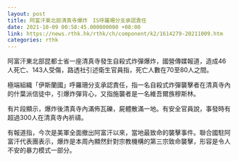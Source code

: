 ```yaml
---
layout: post
title: 阿富汗東北部清真寺爆炸　IS呼羅珊分支承認責任
date: 2021-10-09 00:58:45.000000000 +08:00
link: https://news.rthk.hk/rthk/ch/component/k2/1614279-20211009.htm
categories: rthk
---
```


阿富汗東北部昆都士省一座清真寺發生自殺式炸彈爆炸，國營傳媒報道，造成46人死亡、143人受傷，路透社引述衛生官員指，死亡人數在70至80人之間。

極端組織「伊斯蘭國」呼羅珊分支承認責任，指一名自殺式炸彈襲擊者在清真寺內的什葉派信徒中，引爆炸彈背心，又指施襲者是一名維吾爾族穆斯林。

有片段顯示，爆炸後清真寺內滿佈瓦礫，屍體散滿一地。有安全官員說，事發時有超過300人在清真寺內祈禱。

有報道指，今次是美軍全面撤出阿富汗以來，當地最致命的襲擊事件。聯合國駐阿富汗代表團表示，爆炸是本周內顯然針對宗教機構的第三宗致命襲擊，形容是令人不安的暴力模式一部分。

